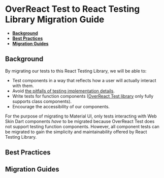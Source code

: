 # OverReact Test to React Testing Library Migration Guide

* __[Background](#background)__
* __[Best Practices](#best-practices)__
* __[Migration Guides](#migration-guides)__

## Background

By migrating our tests to this React Testing Library, we will be able to:

* Test components in a way that reflects how a user will actually interact with them.
* Avoid [the pitfalls of testing implementation details][implementation-details].
* Write tests for function components ([OverReact Test library][over-react-test] only fully supports class components).
* Encourage the accessibility of our components.

For the purpose of migrating to Material UI, only tests interacting with Web Skin Dart components _have_ to be migrated
because OverReact Test does not support testing function components. However, all component tests can be migrated to 
gain the simplicity and maintainability offered by React Testing Library.

## Best Practices

## Migration Guides


[over-react-test]: https://github.com/Workiva/over_react_test
[implementation-details]: https://kentcdodds.com/blog/testing-implementation-details
